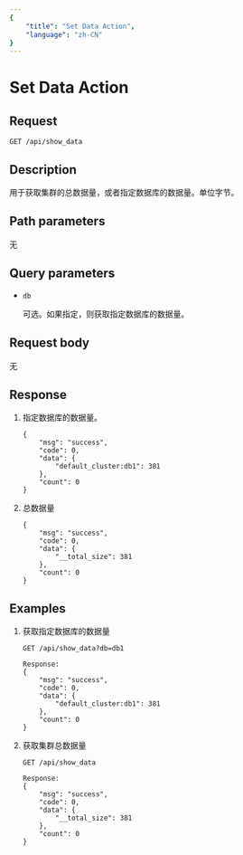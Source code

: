 ```yaml
---
{
    "title": "Set Data Action",
    "language": "zh-CN"
}
---
```


<!-- 
Licensed to the Apache Software Foundation (ASF) under one
or more contributor license agreements.  See the NOTICE file
distributed with this work for additional information
regarding copyright ownership.  The ASF licenses this file
to you under the Apache License, Version 2.0 (the
"License"); you may not use this file except in compliance
with the License.  You may obtain a copy of the License at

  http://www.apache.org/licenses/LICENSE-2.0

Unless required by applicable law or agreed to in writing,
software distributed under the License is distributed on an
"AS IS" BASIS, WITHOUT WARRANTIES OR CONDITIONS OF ANY
KIND, either express or implied.  See the License for the
specific language governing permissions and limitations
under the License.
-->

# Set Data Action

## Request

`GET /api/show_data`

## Description

用于获取集群的总数据量，或者指定数据库的数据量。单位字节。
    
## Path parameters

无

## Query parameters

* `db`

    可选。如果指定，则获取指定数据库的数据量。

## Request body

无

## Response

1. 指定数据库的数据量。

    ```
    {
    	"msg": "success",
    	"code": 0,
    	"data": {
    		"default_cluster:db1": 381
    	},
    	"count": 0
    }
    ```
    
2. 总数据量

    ```
    {
    	"msg": "success",
    	"code": 0,
    	"data": {
    		"__total_size": 381
    	},
    	"count": 0
    }
    ```
    
## Examples

1. 获取指定数据库的数据量

    ```
    GET /api/show_data?db=db1
    
    Response:
    {
    	"msg": "success",
    	"code": 0,
    	"data": {
    		"default_cluster:db1": 381
    	},
    	"count": 0
    }
    ```

2. 获取集群总数据量

    ```
    GET /api/show_data
        
    Response:
    {
    	"msg": "success",
    	"code": 0,
    	"data": {
    		"__total_size": 381
    	},
    	"count": 0
    }
    ```